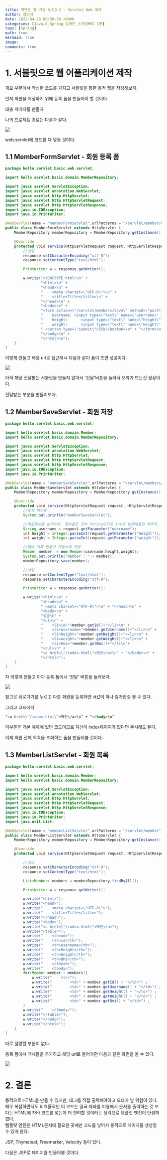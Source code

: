 ```yaml
---
title: 백엔드 웹 개발 노트3.2 - Servlet Web 예제
author: 강민석
date: 2022-04-28 00:50:50 +0800
categories: [Java,6_Spring_김영한_스프링MVC 1편]
tags: [Spring]
math: true
mermaid: true
image: 
comments: true
---
```


# 1. 서블릿으로 웹 어플리케이션 제작

개요 부분에서 작성한 코드를 가지고 서블릿을 통한 동적 웹을 작성해보자.

먼저 회원을 저장하기 위해 등록 폼을 만들어야 할 것이다.

대충 패키지를 만들자

나의 프로젝트 경로는 다음과 같다.

![](/assets/img/sample/Spring/4_kyh_spring_mvc_note/3_servlet_jsp_mvc_Pattern/img/servlet_package.png)

web.servlet에 코드를 다 넣을 것이다.

## 1.1 MemberFormServlet - 회원 등록 폼

```java
package hello.servlet.basic.web.servlet;

import hello.servlet.basic.domain.MemberRepository;

import javax.servlet.ServletException;
import javax.servlet.annotation.WebServlet;
import javax.servlet.http.HttpServlet;
import javax.servlet.http.HttpServletRequest;
import javax.servlet.http.HttpServletResponse;
import java.io.IOException;
import java.io.PrintWriter;

@WebServlet(name = "memberFormServlet",urlPatterns = "/servlet/member/new-form")
public class MemberFormServlet extends HttpServlet {
    MemberRepository memberRepository = MemberRepository.getInstance();

    @Override
    protected void service(HttpServletRequest request, HttpServletResponse response) throws ServletException, IOException {
        //셋팅
        response.setCharacterEncoding("utf-8");
        response.setContentType("text/html");

        PrintWriter w = response.getWriter();

        w.write("<!DOCTYPE html>\n" +
                "<html>\n" +
                "<head>\n" +
                "    <meta charset=\"UTF-8\">\n" +
                "    <title>Title</title>\n" +
                "</head>\n" +
                "<body>\n" +
                "<form action=\"/servlet/members/save\" method=\"post\">\n" +
                "    username: <input type=\"text\" name=\"username\" />\n" +
                "    height:      <input type=\"text\" name=\"height\" />\n" +
                "    weight:      <input type=\"text\" name=\"weight\" />\n" +
                " <button type=\"submit\">전송</button>\n" + "</form>\n" +
                "</body>\n" +
                "</html>\n");
    }
}

```

이렇게 만들고 해당 url로 접근해서 다음과 같이 폼이 뜨면 성공이다.

![](/assets/img/sample/Spring/4_kyh_spring_mvc_note/3_servlet_jsp_mvc_Pattern/img/userform_result.png)

아직 해당 전달받는 서블릿을 만들지 않아서 '전달'버튼을 눌러서 오류가 뜨는건 정상이다.

전달받는 부분을 만들어보자.

## 1.2 MemberSaveServlet - 회원 저장

```java
package hello.servlet.basic.web.servlet;

import hello.servlet.basic.domain.Member;
import hello.servlet.basic.domain.MemberRepository;

import javax.servlet.ServletException;
import javax.servlet.annotation.WebServlet;
import javax.servlet.http.HttpServlet;
import javax.servlet.http.HttpServletRequest;
import javax.servlet.http.HttpServletResponse;
import java.io.IOException;
import java.io.PrintWriter;

@WebServlet(name = "memberSaveServlet",urlPatterns = "/servlet/members/save")
public class MemberSaveServlet extends HttpServlet {
    MemberRepository memberRepository = MemberRepository.getInstance();

    @Override
    protected void service(HttpServletRequest request, HttpServletResponse response) throws ServletException, IOException {
        //동작 확인용
        System.out.println("memberSaveServlet");

        //회원정보를 받아오자. 정보들은 전부 String이므로 int로 반환해줄건 해주자.
        String username = request.getParameter("username");
        int height = Integer.parseInt(request.getParameter("height"));
        int weight = Integer.parseInt(request.getParameter("weight"));

        //멤버 객체 만들고 저장소에 저장.
        Member member  = new Member(username,height,weight);
        System.out.println("member : " + member);
        memberRepository.save(member);

        //셋팅
        response.setContentType("text/html");
        response.setCharacterEncoding("utf-8");

        PrintWriter w = response.getWriter();

        w.write("<html>\n" +
                "<head>\n" +
                " <meta charset=\"UTF-8\">\n" + "</head>\n" +
                "<body>\n" +
                "성공\n" +
                "<ul>\n" +
                "    <li>id="+member.getId()+"</li>\n" +
                "    <li>username="+member.getUsername()+"</li>\n" +
                "    <li>height="+member.getHeight()+"</li>\n" +
                "    <li>weight="+member.getWeight()+"</li>\n" +
                "    <li>bmi="+member.getBmi()+"</li\n"+
                "</ul>\n" +
                "<a href=\"/index.html\">메인</a>\n" + "</body>\n" +
                "</html>");
    }
}

```

자 이렇게 만들고 아까 등록 폼에서 '전달' 버튼을 눌러보자.

![](/assets/img/sample/Spring/4_kyh_spring_mvc_note/3_servlet_jsp_mvc_Pattern/img/usersave_result.png)

참고로 뒤로가기를 누르고 다른 회원을 등록하면 id값이 하나 증가한걸 볼 수 있다.

그리고 코드에서 
```html
"<a href=\"/index.html\">메인</a>\n" + "</body>\n" 
```

이부분은 기본 예제에 있던 코드이므로 자신이 index페이지가 없다면 무시해도 된다.


이제 회원 전체 목록을 조회하는 폼을 만들어볼 것이다.

## 1.3 MemberListServlet - 회원 목록

```java
package hello.servlet.basic.web.servlet;

import hello.servlet.basic.domain.Member;
import hello.servlet.basic.domain.MemberRepository;

import javax.servlet.ServletException;
import javax.servlet.annotation.WebServlet;
import javax.servlet.http.HttpServlet;
import javax.servlet.http.HttpServletRequest;
import javax.servlet.http.HttpServletResponse;
import java.io.IOException;
import java.io.PrintWriter;
import java.util.List;

@WebServlet(name = "memberListServlet",urlPatterns = "/servlet/member")
public class MemberListServlet extends HttpServlet {
    MemberRepository memberRepository = MemberRepository.getInstance();

    @Override
    protected void service(HttpServletRequest request, HttpServletResponse response) throws ServletException, IOException {

        //셋팅
        response.setCharacterEncoding("utf-8");
        response.setContentType("text/html");

        List<Member> members = memberRepository.findByAll();

        PrintWriter w = response.getWriter();

        w.write("<html>");
        w.write("<head>");
        w.write("    <meta charset=\"UTF-8\">");
        w.write("    <title>Title</title>");
        w.write("</head>");
        w.write("<body>");
        w.write("<a href=\"/index.html\">메인</a>");
        w.write("<table>");
        w.write("    <thead>");
        w.write("    <th>id</th>");
        w.write("    <th>username</th>");
        w.write("    <th>Height</th>");
        w.write("    <th>Weight</th>");
        w.write("    <th>BMI</th>");
        w.write("    </thead>");
        w.write("    <tbody>");
        for(Member member : members){
            w.write("    <tr>");
            w.write("        <td>" + member.getId() + "</td>") ;
            w.write("        <td>" + member.getUsername() + "</td>") ;
            w.write("        <td>" + member.getHeight() + "</td>") ;
            w.write("        <td>" + member.getWeight() + "</td>") ;
            w.write("        <td>" + member.getBmi() + "</td>") ;
        }
        w.write("    </tbody>");
        w.write("</table>");
        w.write("</body>");
        w.write("</html>");
    }
}

```

따로 설명할 부분이 없다.

등록 폼에서 객체들을 추가하고 해당 url로 들어가면 다음과 같은 화면을 볼 수 있다.

![](/assets/img/sample/Spring/4_kyh_spring_mvc_note/3_servlet_jsp_mvc_Pattern/img/userlist_result.png)

# 2. 결론

동적으로 HTML을 만들 수 있지만, 태그를 직접 출력해야하고 오타가 날 위험이 있다.
매우 복잡하면서도 비효율적인 이 코드는 결국 자바를 이용해서 문서를 출력하는 것 보다는 HTML에 자바 코드를 넣는게 더 편리할 것이라는 생각으로 템플릿 엔진이 탄생하였다.  
템플릿 엔진은 HTML문서에 필요한 곳에만 코드를 넣어서 동적으로 페이지를 생성할 수 있게 한다.

JSP, Thymeleaf, Freemarker, Velocity 등이 있다.

다음은 JSP로 페이지를 만들어볼 것이다.

